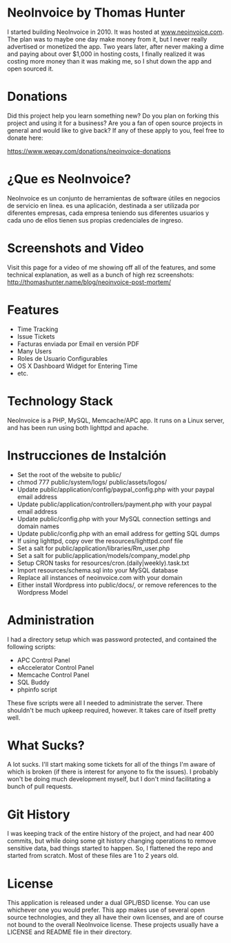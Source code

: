 NeoInvoice by Thomas Hunter
===

I started building NeoInvoice in 2010. It was hosted at www.neoinvoice.com. The plan
was to maybe one day make money from it, but I never really advertised or monetized
the app. Two years later, after never making a dime and paying about over $1,000 in
hosting costs, I finally realized it was costing more money than it was making me,
so I shut down the app and open sourced it.

Donations
=

Did this project help you learn something new? Do you plan on forking this project and
using it for a business? Are you a fan of open source projects in general and would
like to give back? If any of these apply to you, feel free to donate here:

https://www.wepay.com/donations/neoinvoice-donations

¿Que es NeoInvoice?
=

NeoInvoice es un conjunto de herramientas de software útiles en negocios de servicio en linea. es
una aplicación, destinada a ser utilizada por diferentes empresas, cada empresa teniendo sus diferentes 
usuarios y cada uno de ellos tienen sus propias credenciales de ingreso.

Screenshots and Video
=

Visit this page for a video of me showing off all of the features, and some technical
explanation, as well as a bunch of high rez screenshots:
http://thomashunter.name/blog/neoinvoice-post-mortem/

Features
=

* Time Tracking
* Issue Tickets
* Facturas enviada por Email en versión PDF
* Many Users
* Roles de Usuario Configurables
* OS X Dashboard Widget for Entering Time
* etc.

Technology Stack
=

NeoInvoice is a PHP, MySQL, Memcache/APC app. It runs on a Linux server, and has been run
using both lighttpd and apache.

Instrucciones de Instalción
=

* Set the root of the website to public/
* chmod 777 public/system/logs/ public/assets/logos/
* Update public/application/config/paypal_config.php with your paypal email address
* Update public/application/controllers/payment.php with your paypal email address
* Update public/config.php with your MySQL connection settings and domain names
* Update public/config.php with an email address for getting SQL dumps
* If using lighttpd, copy over the resources/lighttpd.conf file
* Set a salt for public/application/libraries/Rm_user.php
* Set a salt for public/application/models/company_model.php
* Setup CRON tasks for resources/cron.(daily|weekly).task.txt
* Import resources/schema.sql into your MySQL database
* Replace all instances of neoinvoice.com with your domain
* Either install Wordpress into public/docs/, or remove references to the Wordpress Model

Administration
=

I had a directory setup which was password protected, and contained the following scripts:

* APC Control Panel
* eAccelerator Control Panel
* Memcache Control Panel
* SQL Buddy
* phpinfo script

These five scripts were all I needed to administrate the server. There shouldn't be much
upkeep required, however. It takes care of itself pretty well.

What Sucks?
=

A lot sucks. I'll start making some tickets for all of the things I'm aware of which
is broken (if there is interest for anyone to fix the issues). I probably won't be
doing much development myself, but I don't mind facilitating a bunch of pull requests.

Git History
=

I was keeping track of the entire history of the project, and had near 400 commits,
but while doing some git history changing operations to remove sensitive data, bad
things started to happen. So, I flattened the repo and started from scratch. Most of
these files are 1 to 2 years old.

License
=

This application is released under a dual GPL/BSD license. You can use whichever one
you would prefer. This app makes use of several open source technologies, and they
all have their own licenses, and are of course not bound to the overall NeoInvoice
license. These projects usually have a LICENSE and README file in their directory.
